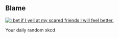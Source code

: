 ## Blame
[![I bet if I yell at my scared friends I will feel better.](https://imgs.xkcd.com/comics/blame.png)](https://xkcd.com/1761/ "I bet if I yell at my scared friends I will feel better.")

Your daily random xkcd
